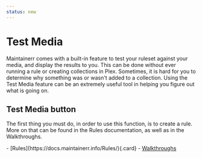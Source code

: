 ```yaml
---
status: new
---
```


# Test Media

Maintainerr comes with a built-in feature to test your ruleset against your media, and display the results to you. This can be done without ever running a rule or creating collections in Plex. Sometimes, it is hard for you to determine why something was or wasn't added to a collection. Using the Test Media feature can be an extremely useful tool in helping you figure out what is going on.

## Test Media button

The first thing you must do, in order to use this function, is to create a rule. More on that can be found in the Rules documentation, as well as in the Walkthroughs.

<div class="grid" markdown>
- [Rules](https://docs.maintainerr.info/Rules/){.card}
- <a href="https://docs.maintainerr.info/blog" target="_blank" class=".card">Walkthroughs</a>
</div>
